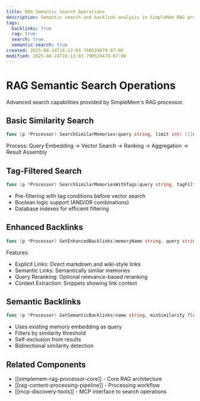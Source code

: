 ```yaml
---
title: RAG Semantic Search Operations
description: Semantic search and backlink analysis in SimpleMem RAG processor
tags:
  backlinks: true
  rag: true
  search: true
  semantic-search: true
created: 2025-08-24T16:13:03.790529479-07:00
modified: 2025-08-24T16:13:03.790529479-07:00
---
```


# RAG Semantic Search Operations

Advanced search capabilities provided by SimpleMem's RAG processor.

## Basic Similarity Search

```go
func (p *Processor) SearchSimilarMemories(query string, limit int) ([]db.Memory, []float32, error)
```

Process: Query Embedding → Vector Search → Ranking → Aggregation → Result Assembly

## Tag-Filtered Search

```go
func (p *Processor) SearchSimilarMemoriesWithTags(query string, tagFilters []db.TagFilter, requireAll bool, limit int)
```

- Pre-filtering with tag conditions before vector search
- Boolean logic support (AND/OR combinations)
- Database indexes for efficient filtering

## Enhanced Backlinks

```go
func (p *Processor) GetEnhancedBacklinks(memoryName string, query string, limit int) ([]BacklinkResult, error)
```

Features:
- Explicit Links: Direct markdown and wiki-style links
- Semantic Links: Semantically similar memories
- Query Reranking: Optional relevance-based reranking
- Context Extraction: Snippets showing link context

## Semantic Backlinks

```go  
func (p *Processor) GetSemanticBacklinks(name string, minSimilarity float32)
```

- Uses existing memory embedding as query
- Filters by similarity threshold
- Self-exclusion from results
- Bidirectional similarity detection

## Related Components
- [[simplemem-rag-processor-core]] - Core RAG architecture
- [[rag-content-processing-pipeline]] - Processing workflow
- [[mcp-discovery-tools]] - MCP interface to search operations